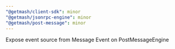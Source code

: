 ```yaml
---
"@getmash/client-sdk": minor
"@getmash/jsonrpc-engine": minor
"@getmash/post-message": minor
---
```


Expose event source from Message Event on PostMessageEngine
